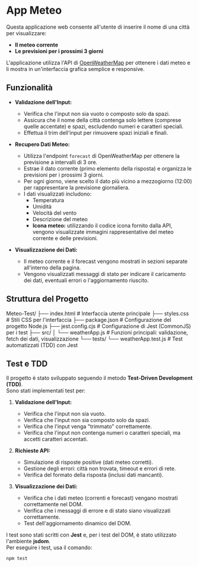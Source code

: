 # App Meteo

Questa applicazione web consente all'utente di inserire il nome di una città per visualizzare:
- **Il meteo corrente**
- **Le previsioni per i prossimi 3 giorni**

L'applicazione utilizza l'API di [OpenWeatherMap](https://openweathermap.org/) per ottenere i dati meteo e li mostra in un'interfaccia grafica semplice e responsive.

## Funzionalità

- **Validazione dell'Input:**
  - Verifica che l'input non sia vuoto o composto solo da spazi.
  - Assicura che il nome della città contenga solo lettere (comprese quelle accentate) e spazi, escludendo numeri e caratteri speciali.
  - Effettua il trim dell'input per rimuovere spazi iniziali e finali.

- **Recupero Dati Meteo:**
  - Utilizza l'endpoint `forecast` di OpenWeatherMap per ottenere la previsione a intervalli di 3 ore.
  - Estrae il dato corrente (primo elemento della risposta) e organizza le previsioni per i prossimi 3 giorni.
  - Per ogni giorno, viene scelto il dato più vicino a mezzogiorno (12:00) per rappresentare la previsione giornaliera.
  - I dati visualizzati includono:
    - Temperatura
    - Umidità
    - Velocità del vento
    - Descrizione del meteo
    - **Icona meteo:** utilizzando il codice icona fornito dalla API, vengono visualizzate immagini rappresentative del meteo corrente e delle previsioni.

- **Visualizzazione dei Dati:**
  - Il meteo corrente e il forecast vengono mostrati in sezioni separate all'interno della pagina.
  - Vengono visualizzati messaggi di stato per indicare il caricamento dei dati, eventuali errori o l'aggiornamento riuscito.

## Struttura del Progetto

Meteo-Test/
├── index.html # Interfaccia utente principale
├── styles.css # Stili CSS per l'interfaccia
├── package.json # Configurazione del progetto Node.js
├── jest.config.cjs # Configurazione di Jest (CommonJS) per i test
├── src/ │ └── weatherApp.js # Funzioni principali: validazione, fetch dei dati, visualizzazione
└── tests/ └── weatherApp.test.js # Test automatizzati (TDD) con Jest


## Test e TDD

Il progetto è stato sviluppato seguendo il metodo **Test-Driven Development (TDD)**.  
Sono stati implementati test per:

1. **Validazione dell'Input:**
   - Verifica che l'input non sia vuoto.
   - Verifica che l'input non sia composto solo da spazi.
   - Verifica che l'input venga "trimmato" correttamente.
   - Verifica che l'input non contenga numeri o caratteri speciali, ma accetti caratteri accentati.

2. **Richieste API:**
   - Simulazione di risposte positive (dati meteo corretti).
   - Gestione degli errori: città non trovata, timeout e errori di rete.
   - Verifica del formato della risposta (inclusi dati mancanti).

3. **Visualizzazione dei Dati:**
   - Verifica che i dati meteo (correnti e forecast) vengano mostrati correttamente nel DOM.
   - Verifica che i messaggi di errore e di stato siano visualizzati correttamente.
   - Test dell'aggiornamento dinamico del DOM.

I test sono stati scritti con **Jest** e, per i test del DOM, è stato utilizzato l'ambiente **jsdom**.  
Per eseguire i test, usa il comando:

```bash
npm test


